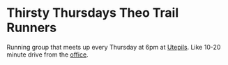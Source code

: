 # Thirsty Thursdays Theo Trail Runners

Running group that meets up every Thursday at 6pm at [Utepils](../686). Like 10-20 minute drive from the [office](keg:priv/1113).
